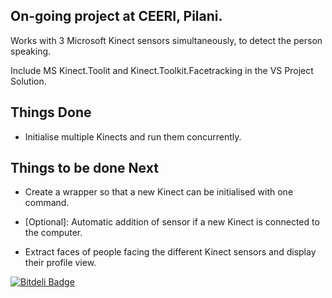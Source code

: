 On-going project at CEERI, Pilani.
----------------------------------
Works with 3 Microsoft Kinect sensors simultaneously, to detect the person speaking.

Include MS Kinect.Toolit and Kinect.Toolkit.Facetracking in the VS Project Solution.

## Things Done

* <strikethrough> Initialise multiple Kinects and run them concurrently.

## Things to be done Next

* Create a wrapper so that a new Kinect can be initialised with one command.

* [Optional]: Automatic addition of sensor if a new Kinect is connected to the computer.

* Extract faces of people facing the different Kinect sensors and display their profile view.

[![Bitdeli Badge](https://d2weczhvl823v0.cloudfront.net/uvcyclotron/kinect-speaker-detection/trend.png)](https://bitdeli.com/free "Bitdeli Badge")